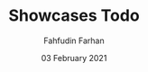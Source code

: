 ---
title: Showcases Todo
date: 03 February 2021
thumbnail: /assets/showcases/thumbnail_todo.png
author: Fahfudin Farhan
category: Mobile
tags: 
- Exploration
- Todo
---